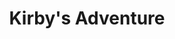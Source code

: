 --- 
title: "Kirby's Adventure"
publishdate: "2019-1-13T16:48:46+02:00"
src: "https://365manga.net/manga/kirby-s-adventure"
image: "https://data.365manga.net/images/thumbnails/32516-kirby-s-adventure.jpg"
description: " Kirby, alongside his mentor 'Bitty' go up against King Dedede and his underling 'Poppy' as they repeatedly attempt to steal Dream Land's fabled treasure, the Star Rod."
---